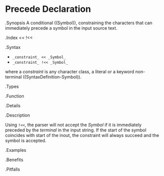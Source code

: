 # Precede Declaration

.Synopsis
A conditional ((Symbol)), constraining the characters that can immediately precede a symbol in the input source text.

.Index
<< !<<

.Syntax

*  `_constraint_ << _Symbol_` 
*  `_constraint_ !<< _Symbol_`


where a _constraint_ is any character class, a literal or a keyword non-terminal ((SyntaxDefinition-Symbol)).

.Types

.Function

.Details

.Description

Using `!<<`, the parser will not accept the _Symbol_ if it is immediately preceded by the _terminal_ in the input string. If the start of the symbol coincides with start of the inout, the constraint will always succeed and the symbol is accepted.


.Examples

.Benefits

.Pitfalls

